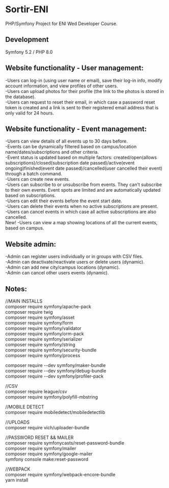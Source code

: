 # Sortir-ENI
PHP/Symfony Project for ENI Wed Developer Course.<br>

## Development </br>
Symfony 5.2 / PHP 8.0

## Website functionality - User management:</br>
-Users can log-in (using user name or email), save their log-in info, modify account information, and view profiles of other users.</br>
-Users can upload photos for their profile (the link to the photos is stored in the database).</br>
-Users can request to reset their email, in which case a password reset token is created and a link is sent to their registered email address that is only valid for 24 hours.</br>

## Website functionality - Event management:</br>
-Users can view details of all events up to 30 days before.</br>
-Events can be dynamically filtered based on campus/location name/dates/subscriptions and other criteria.<br>
-Event status is updated based on multiple factors: created/open(allows subscriptions)/closed(subscription date passed)/active(event ongoing)finished(event date passed)/cancelled(user cancelled their event) through a batch command.<br>
-Users can create new events.</br>
-Users can subscribe to or unsubscribe from events. They can't subscribe to their own events. Event spots are limited and are automatically updated based on subscriptions.</br>
-Users can edit their events before the event start date.</br>
-Users can delete their events when no active subscriptions are present.<br>
-Users can cancel events in which case all active subscriptions are also cancelled.<br>
New! -Users can view a map showing locations of all the current events, based on campus.<br>

## Website admin:</br>
-Admin can register users individually or in groups with CSV files.</br>
-Admin can deactivate/reactivate users or delete users (dynamic).<br>
-Admin can add new city/campus locations (dynamic).<br>
-Admin can cancel other users events (dynamic).<br>

## Notes:</br>
//MAIN INSTALLS<br>
composer require symfony/apache-pack<br>
composer require twig<br>
composer require symfony/asset<br>
composer require symfony/form<br>
composer require symfony/validator<br>
composer require symfony/orm-pack<br>
composer require symfony/serializer<br>
composer require symfony/string<br>
composer require symfony/security-bundle<br>
composer require symfony/process<br>

composer require --dev symfony/maker-bundle<br>
composer require --dev symfony/debug-bundle<br>
composer require --dev symfony/profiler-pack<br>

//CSV<br>
composer require league/csv<br>
composer require symfony/polyfill-mbstring<br>

//MOBILE DETECT<br>
composer require mobiledetect/mobiledetectlib<br>

//UPLOADS<br>
composer require vich/uploader-bundle<br>

//PASSWORD RESET && MAILER<br>
composer require symfonycasts/reset-password-bundle<br>
composer require symfony/mailer<br>
composer require symfony/google-mailer<br>
symfony console make:reset-password<br>

//WEBPACK<br>
composer require symfony/webpack-encore-bundle<br>
yarn install<br>
